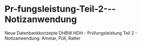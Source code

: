 # Pr-fungsleistung-Teil-2---Notizanwendung
Neue Datenbankkonzepte DHBW HDH - Prüfungsleistung Teil 2 - Notizanwendung: Ammar, Püll, Ratter
